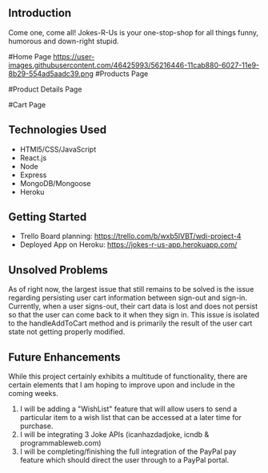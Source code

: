 ## Introduction
Come one, come all! Jokes-R-Us is your one-stop-shop for all things funny, humorous and down-right stupid.

#Home Page
https://user-images.githubusercontent.com/46425993/56216446-11cab880-6027-11e9-8b29-554ad5aadc39.png
#Products Page

#Product Details Page

#Cart Page


## Technologies Used
* HTMl5/CSS/JavaScript
* React.js
* Node
* Express
* MongoDB/Mongoose
* Heroku

## Getting Started
* Trello Board planning: https://trello.com/b/wxb5lVBT/wdi-project-4
* Deployed App on Heroku: https://jokes-r-us-app.herokuapp.com/

## Unsolved Problems
As of right now, the largest issue that still remains to be solved is the issue regarding persisting user cart information between sign-out and sign-in. Currently, when a user signs-out, their cart data is lost and does not persist so that the user can come back to it when they sign in. This issue is isolated to the handleAddToCart method and is primarily the result of the user cart state not getting properly modified.

## Future Enhancements
While this project certainly exhibits a multitude of functionality, there are certain elements that I am hoping to improve upon and include in the coming weeks. 
1. I will be adding a "WishList" feature that will allow users to send a particular item to a wish list that can be accessed at a later time for purchase.
2. I will be integrating 3 Joke APIs (icanhazdadjoke, icndb & programmableweb.com)
3. I will be completing/finishing the full integration of the PayPal pay feature which should direct the user through to a PayPal portal.


